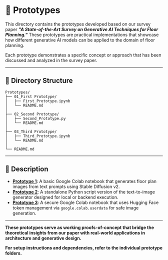 # 🧪 Prototypes

This directory contains the prototypes developed based on our survey paper ***"A State-of-the-Art Survey on Generative AI Techniques for Floor Planning."*** These prototypes are practical implementations that showcase how different generative AI models can be applied to the domain of floor planning.

Each prototype demonstrates a specific concept or approach that has been discussed and analyzed in the survey paper.

---

## 📁 Directory Structure

```
Prototypes/
├── 01_First Prototype/
│   ├── First_Prototype.ipynb
│   └── README.md
│
├── 02_Second Prototype/
│   ├── Second_Prototype.py
│   └── README.md
│
├── 03_Third Prototype/
│   ├── Third_Prototype.ipynb
│   └── README.md
│
└── README.md
```

---

## 📌 Description

- **[Prototype 1](https://github.com/Jyotibrat/A-State-of-Art-Survey-on-Generative-AI-Techniques-for-Floor-Planning/tree/main/Prototypes/01_First%20Prototype)**: A basic Google Colab notebook that generates floor plan images from text prompts using Stable Diffusion v2.
- **[Prototype 2](https://github.com/Jyotibrat/A-State-of-Art-Survey-on-Generative-AI-Techniques-for-Floor-Planning/tree/main/Prototypes/02_Second%20Prototype)**: A standalone Python script version of the text-to-image generator designed for local or backend execution.
- **[Prototype 3](https://github.com/Jyotibrat/A-State-of-Art-Survey-on-Generative-AI-Techniques-for-Floor-Planning/tree/main/Prototypes/03_Third%20Prototype)**: A secure Google Colab notebook that uses Hugging Face token management via `google.colab.userdata` for safe image generation.

---

**These prototypes serve as working proofs-of-concept that bridge the theoretical insights from our paper with real-world applications in architecture and generative design.**

**For setup instructions and dependencies, refer to the individual prototype folders.**